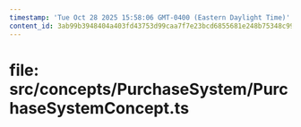```yaml
---
timestamp: 'Tue Oct 28 2025 15:58:06 GMT-0400 (Eastern Daylight Time)'
content_id: 3ab99b3948404a403fd43753d99caa7f7e23bcd6855681e248b75348c9994715
---
```


# file: src/concepts/PurchaseSystem/PurchaseSystemConcept.ts

```typescript

```
